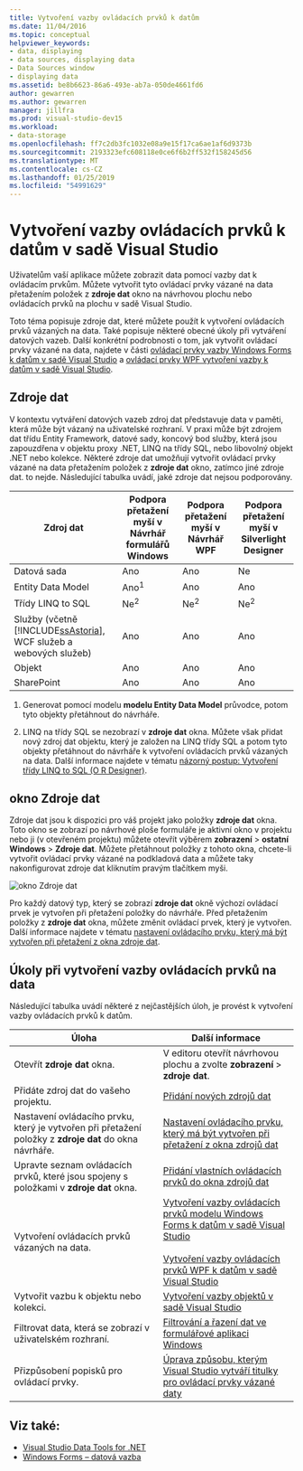 ```yaml
---
title: Vytvoření vazby ovládacích prvků k datům
ms.date: 11/04/2016
ms.topic: conceptual
helpviewer_keywords:
- data, displaying
- data sources, displaying data
- Data Sources window
- displaying data
ms.assetid: be8b6623-86a6-493e-ab7a-050de4661fd6
author: gewarren
ms.author: gewarren
manager: jillfra
ms.prod: visual-studio-dev15
ms.workload:
- data-storage
ms.openlocfilehash: ff7c2db3fc1032e08a9e15f17ca6ae1af6d9373b
ms.sourcegitcommit: 2193323efc608118e0ce6f6b2ff532f158245d56
ms.translationtype: MT
ms.contentlocale: cs-CZ
ms.lasthandoff: 01/25/2019
ms.locfileid: "54991629"
---
```

# <a name="bind-controls-to-data-in-visual-studio"></a>Vytvoření vazby ovládacích prvků k datům v sadě Visual Studio

Uživatelům vaší aplikace můžete zobrazit data pomocí vazby dat k ovládacím prvkům. Můžete vytvořit tyto ovládací prvky vázané na data přetažením položek z **zdroje dat** okno na návrhovou plochu nebo ovládacích prvků na plochu v sadě Visual Studio.

Toto téma popisuje zdroje dat, které můžete použít k vytvoření ovládacích prvků vázaných na data. Také popisuje některé obecné úkoly při vytváření datových vazeb. Další konkrétní podrobnosti o tom, jak vytvořit ovládací prvky vázané na data, najdete v části [ovládací prvky vazby Windows Forms k datům v sadě Visual Studio](../data-tools/bind-windows-forms-controls-to-data-in-visual-studio.md) a [ovládací prvky WPF vytvoření vazby k datům v sadě Visual Studio](../data-tools/bind-wpf-controls-to-data-in-visual-studio.md).

## <a name="data-sources"></a>Zdroje dat

V kontextu vytváření datových vazeb zdroj dat představuje data v paměti, která může být vázaný na uživatelské rozhraní. V praxi může být zdrojem dat třídu Entity Framework, datové sady, koncový bod služby, která jsou zapouzdřena v objektu proxy .NET, LINQ na třídy SQL, nebo libovolný objekt .NET nebo kolekce. Některé zdroje dat umožňují vytvořit ovládací prvky vázané na data přetažením položek z **zdroje dat** okno, zatímco jiné zdroje dat. to nejde. Následující tabulka uvádí, jaké zdroje dat nejsou podporovány.

| Zdroj dat | Podpora přetažení myší v **Návrhář formulářů Windows** | Podpora přetažení myší v **Návrhář WPF** | Podpora přetažení myší v **Silverlight Designer** |
| - | - | - | - |
| Datová sada | Ano | Ano | Ne |
| Entity Data Model | Ano<sup>1</sup> | Ano | Ano |
| Třídy LINQ to SQL | Ne<sup>2</sup> | Ne<sup>2</sup> | Ne<sup>2</sup> |
| Služby (včetně [!INCLUDE[ssAstoria](../data-tools/includes/ssastoria_md.md)], WCF služeb a webových služeb) | Ano | Ano | Ano |
| Objekt | Ano | Ano | Ano |
| SharePoint | Ano | Ano | Ano |

1. Generovat pomocí modelu **modelu Entity Data Model** průvodce, potom tyto objekty přetáhnout do návrháře.

2. LINQ na třídy SQL se nezobrazí v **zdroje dat** okna. Můžete však přidat nový zdroj dat objektu, který je založen na LINQ třídy SQL a potom tyto objekty přetáhnout do návrháře k vytvoření ovládacích prvků vázaných na data. Další informace najdete v tématu [názorný postup: Vytvoření třídy LINQ to SQL (O R Designer)](how-to-create-linq-to-sql-classes-mapped-to-tables-and-views-o-r-designer.md).

## <a name="data-sources-window"></a>okno Zdroje dat

Zdroje dat jsou k dispozici pro váš projekt jako položky **zdroje dat** okna. Toto okno se zobrazí po návrhové ploše formuláře je aktivní okno v projektu nebo ji (v otevřeném projektu) můžete otevřít výběrem **zobrazení** > **ostatní Windows**  >   **Zdroje dat**. Můžete přetáhnout položky z tohoto okna, chcete-li vytvořit ovládací prvky vázané na podkladová data a můžete taky nakonfigurovat zdroje dat kliknutím pravým tlačítkem myši.

![okno Zdroje dat](../data-tools/media/raddata-data-sources-window.png)

Pro každý datový typ, který se zobrazí **zdroje dat** okně výchozí ovládací prvek je vytvořen při přetažení položky do návrháře. Před přetažením položky z **zdroje dat** okna, můžete změnit ovládací prvek, který je vytvořen. Další informace najdete v tématu [nastavení ovládacího prvku, který má být vytvořen při přetažení z okna zdroje dat](../data-tools/set-the-control-to-be-created-when-dragging-from-the-data-sources-window.md).

## <a name="tasks-involved-in-binding-controls-to-data"></a>Úkoly při vytvoření vazby ovládacích prvků na data

Následující tabulka uvádí některé z nejčastějších úloh, je provést k vytvoření vazby ovládacích prvků k datům.

|Úloha|Další informace|
|----------| - |
|Otevřít **zdroje dat** okna.|V editoru otevřít návrhovou plochu a zvolte **zobrazení** > **zdroje dat**.|
|Přidáte zdroj dat do vašeho projektu.|[Přidání nových zdrojů dat](../data-tools/add-new-data-sources.md)|
|Nastavení ovládacího prvku, který je vytvořen při přetažení položky z **zdroje dat** do okna návrháře.|[Nastavení ovládacího prvku, který má být vytvořen při přetažení z okna zdrojů dat](../data-tools/set-the-control-to-be-created-when-dragging-from-the-data-sources-window.md)|
|Upravte seznam ovládacích prvků, které jsou spojeny s položkami v **zdroje dat** okna.|[Přidání vlastních ovládacích prvků do okna zdrojů dat](../data-tools/add-custom-controls-to-the-data-sources-window.md)|
|Vytvoření ovládacích prvků vázaných na data.|[Vytvoření vazby ovládacích prvků modelu Windows Forms k datům v sadě Visual Studio](../data-tools/bind-windows-forms-controls-to-data-in-visual-studio.md)<br /><br /> [Vytvoření vazby ovládacích prvků WPF k datům v sadě Visual Studio](../data-tools/bind-wpf-controls-to-data-in-visual-studio.md)|
|Vytvořit vazbu k objektu nebo kolekci.|[Vytvoření vazby objektů v sadě Visual Studio](../data-tools/bind-objects-in-visual-studio.md)|
|Filtrovat data, která se zobrazí v uživatelském rozhraní.|[Filtrování a řazení dat ve formulářové aplikaci Windows](../data-tools/filter-and-sort-data-in-a-windows-forms-application.md)|
|Přizpůsobení popisků pro ovládací prvky.|[Úprava způsobu, kterým Visual Studio vytváří titulky pro ovládací prvky vázané daty](../data-tools/customize-how-visual-studio-creates-captions-for-data-bound-controls.md)|

## <a name="see-also"></a>Viz také:

- [Visual Studio Data Tools for .NET](../data-tools/visual-studio-data-tools-for-dotnet.md)
- [Windows Forms – datová vazba](/dotnet/framework/winforms/windows-forms-data-binding)